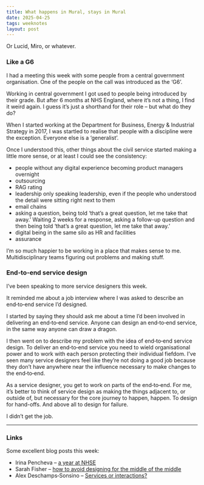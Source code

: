 ```yaml
---
title: What happens in Mural, stays in Mural
date: 2025-04-25
tags: weeknotes
layout: post
---
```


Or Lucid, Miro, or whatever.

### Like a G6

I had a meeting this week with some people from a central government organisation. One of the people on the call was introduced as the ‘G6’.

Working in central government I got used to people being introduced by their grade. But after 6 months at NHS England, where it’s not a thing, I find it weird again. I guess it’s just a shorthand for their role – but what do they do?

When I started working at the Department for Business, Energy & Industrial Strategy in 2017, I was startled to realise that people with a discipline were the exception. Everyone else is a ‘generalist’.

Once I understood this, other things about the civil service started making a little more sense, or at least I could see the consistency:

- people without any digital experience becoming product managers overnight
- outsourcing
- RAG rating
- leadership only speaking leadership, even if the people who understood the detail were sitting right next to them
- email chains
- asking a question, being told ‘that’s a great question, let me take that away.’ Waiting 2 weeks for a response, asking a follow-up question and then being told ‘that’s a great question, let me take that away.’
- digital being in the same silo as HR and facilities
- assurance

I’m so much happier to be working in a place that makes sense to me. Multidisciplinary teams figuring out problems and making stuff.

### End‑to‑end service design

I’ve been speaking to more service designers this week. 

It reminded me about a job interview where I was asked to describe an end‑to‑end service I’d designed.

I started by saying they should ask me about a time I’d been involved in delivering an end‑to‑end service. Anyone can design an end‑to‑end service, in the same way anyone can draw a dragon.

I then went on to describe my problem with the idea of end‑to‑end service design. To deliver an end‑to‑end service you need to wield organisational power and to work with each person protecting their individual fiefdom. I’ve seen many service designers feel like they’re not doing a good job because they don’t have anywhere near the influence necessary to make changes to the end‑to‑end.

As a service designer, you get to work on parts of the end‑to‑end. For me, it’s better to think of service design as making the things adjacent to, or outside of, but necessary for the core journey to happen, happen. To design for hand-offs. And above all to design for failure.

I didn’t get the job.

---

### Links

Some excellent blog posts this week:

- Irina Pencheva – [a year at NHSE](https://irinapencheva.com/2025/04/24/a-year-at-nhse/)
- Sarah Fisher – [how to avoid designing for the middle of the middle](https://medium.com/@sarah-fisher/not-all-users-wear-smart-watches-on-digital-design-and-health-inequalities-f4357765dd2a)
- Alex Deschamps‑Sonsino – [Services or interactions?](https://www.designswarm.com/blog/2025/04/services-or-interactions/)
